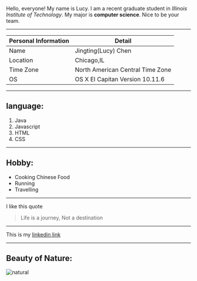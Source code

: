 
Hello, everyone! My name is Lucy. I am a recent graduate student in _Illinois Institute of Technology_. My major is **computer science**. Nice to be your team.

* * * *

Personal Information|Detail
------------|------------------------------
Name|Jingting(Lucy) Chen
Location| Chicago,IL
Time Zone| North American Central Time Zone
OS|OS X EI Capitan Version 10.11.6

* * * *

## language:
1. Java
2. Javascript
3. HTML
4. CSS

- - - -
## Hobby: ##
- Cooking Chinese Food
- Running
- Travelling

* * * *
I like this quote
> Life is a journey, Not a destination

* * * *
This is my [linkedin link](https://www.linkedin.com/in/jingtingchen/)

* * * *
## Beauty of Nature:
![natural](https://iso.500px.com/wp-content/uploads/2016/02/stock-photo-141823007-1500x1000.jpg)
